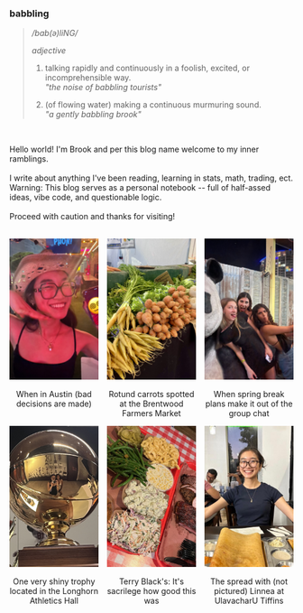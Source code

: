  ### babbling
> */bab(ə)liNG/*
>
> *adjective*
> 
> 1. talking rapidly and continuously in a foolish, excited, or incomprehensible way.  
>    *"the noise of babbling tourists"*
> 
> 2. (of flowing water) making a continuous murmuring sound.  
>    *"a gently babbling brook"*

<br />

Hello world! I'm Brook and per this blog name welcome to my inner ramblings. <br />
<br />
I write about anything I've been reading, learning in stats, math, trading, ect. <br />
Warning: This blog serves as a personal notebook -- full of half-assed ideas, vibe code, and questionable logic.  <br /><br />
Proceed with caution and thanks for visiting! <br />

<br />

<!-- First set of 3 images -->
<div style="display: grid; grid-template-columns: repeat(3, 1fr); gap: 15px;">
  <div style="text-align: center;">
    <img src="assets/index_images/when_in_austin.JPG" style="width: 100%; height: 250px; object-fit: cover;">
    <p>When in Austin (bad decisions are made)</p>
  </div>
  <div style="text-align: center;">
    <img src="assets/index_images/carrots.jpg"   style="width: 100%; height: 250px; object-fit: cover;">
    <p>Rotund carrots spotted at the Brentwood Farmers Market</p>
  </div>
  <div style="text-align: center;">
    <img src="assets/index_images/oscars_whores.jpg" style="width: 100%; height: 250px; object-fit: cover;">
    <p>When spring break plans make it out of the group chat </p>
  </div>
</div>

<!-- Second set of 3 images (page break) -->
<div style="display: grid; grid-template-columns: repeat(3, 1fr); gap: 15px;">
  <div style="text-align: center;">
    <img src="assets/index_images/trophy.jpg" style="width: 100%; height: 250px; object-fit: cover;">
    <p>One very shiny trophy located in the Longhorn Athletics Hall </p>
  </div>
  <div style="text-align: center;">
    <img src="assets/index_images/texas_bbq.JPG" style="width: 100%; height: 250px; object-fit: cover;">
    <p>Terry Black's: It's sacrilege how good this was</p>
  </div>
  <div style="text-align: center;">
    <img src="assets/index_images/indian_food.jpg"  style="width: 100%; height: 250px; object-fit: cover;">
    <p>The spread with (not pictured) Linnea at UlavacharU Tiffins</p>
  </div>
</div>
<br />

